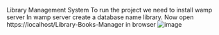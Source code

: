 Library Management System
To run the project we need to install wamp server
In wamp server create a database name library.
Now open https://localhost/Library-Books-Manager in browser
![image](https://user-images.githubusercontent.com/95476982/194280534-7e5b9f51-2b4f-43df-af49-f70c2e67818b.png)


